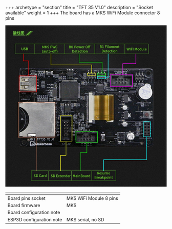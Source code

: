 +++
archetype = "section"
title = "TFT 35 V1.0"
description = "Socket available"
weight = 1
+++
The board has a MKS WiFi Module connector 8 pins

![step1](board.jpg)

| <!-- -->  | <!-- --> |
|-|-|
| Board pins socket | MKS WiFi Module 8 pins |
| Board firmware | MKS | 
| Board configuration note |
| ESP3D configuration note | MKS serial, no SD |